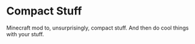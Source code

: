 Compact Stuff
============

Minecraft mod to, unsurprisingly, compact stuff.  And then do cool things with your stuff.
